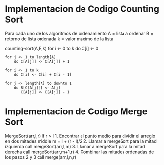 # Implementacion de Codigo Counting Sort
Para cada uno de los algoritmos de ordenamiento
A = lista a ordenar
B = retorno de lista ordenada
k = valor maximo de la lista

counting-sort(A,B,k)
    for i <- 0 to k
        do C[i] <- 0

    for j <- 1 to length[A]
        do C[A[j]] <- C[A[j]] + 1
    
    for i <- 1 to k
        do C[i] <- C[i] + C[i - 1]
    
    for j <- length[A] to downto 1
        do B[C[A[j]]] <- A[j]
           C[A[j]] <- C[A[j]] - 1 


# Implementacion de Codigo Merge Sort

MergeSort(arr,l,r)
    If r > l
        1. Encontrar el punto medio para dividir el arreglo en dos mitades
            middle m = l + (r - l)/2
        2. Llamar a mergeSort para la mitad izquierda
            call mergeSort(arr,l,m)
        3. Llamar a mergeSort para la mitad derecha
            call mergeSort(arr,m+1,r)
        4. Combinar las mitades ordenadas de los pasos 2 y 3
            call merge(arr,l,n,r)